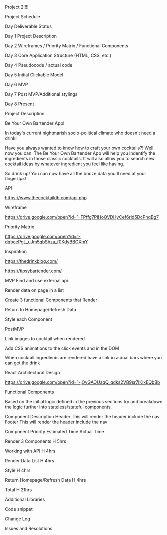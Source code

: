 Project 2!!!!


Project Schedule


Day	Deliverable	Status


Day 1	Project Description

Day 2	Wireframes / Priority Matrix / Functional Components

Day 3	Core Application Structure (HTML, CSS, etc.)

Day 4	Pseudocode / actual code

Day 5	Initial Clickable Model

Day 6	MVP

Day 7 Post MVP/Additional stylings

Day 8	Present

Project Description

Be Your Own Bartender App!

In today's current nightmarish socio-political climate who doesn't need a drink! 

Have you always wanted to know how to craft your own cocktails?! Well now you can. The Be Your Own Bartender App will help you indentify the ingredients in those classic cocktails. It will also allow you to search new cocktail ideas by whatever ingredient you feel like having.

So drink up! You can now have all the booze data you'll need at your fingertips!

API 

https://www.thecocktaildb.com/api.php

Wireframe

https://drive.google.com/open?id=1-FPffg7PlHoQVDHyCef6rld5DcPnqBg7

Priority Matrix

https://drive.google.com/open?id=1-dqbcePgL_uJm5qbShza_f0KdyBBGXmY

Inspiration

https://thedrinkblog.com/

https://tipsybartender.com/



MVP
Find and use external api

Render data on page in a list

Create 3 functional Components that Render

Return to Homepage/Refresh Data

Style each Component





PostMVP

Link images to cocktail when rendered

Add CSS animations to the click events and in the DOM

When cocktail ingredients are rendered have a link to actual bars where you can get the drink




React Architectural Design

https://drive.google.com/open?id=1-jOvGAOUaqQ_qdks2VB9sr7IKixEQbBb



Functional Components

Based on the initial logic defined in the previous sections try and breakdown the logic further into stateless/stateful components.


Component	Description
Header	This will render the header include the nav
Footer	This will render the header include the nav



Component	Priority	Estimated Time	Actual Time

Render 3 Components	 H	5hrs	

Working with API	H	4hrs	

Render Data List  H    4hrs

Style    H     4hrs

Return Homepage/Refresh Data   H  4hrs

Total	H	21hrs   


Additional Libraries




Code snippet



Change Log







Issues and Resolutions




